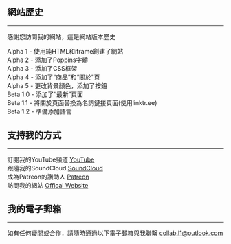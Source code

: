 ## 網站歷史
---
感謝您訪問我的網站，這是網站版本歷史

Alpha 1 - 使用純HTML和iframe創建了網站  
Alpha 2 - 添加了Poppins字體  
Alpha 3 - 添加了CSS框架  
Alpha 4 - 添加了“商品”和“關於”頁  
Alpha 5 - 更改背景顏色，添加了按鈕  
Beta 1.0 - 添加了“最新”頁面  
Beta 1.1 - 將關於頁面替換為名詞鏈接頁面(使用linktr.ee)  
Beta 1.2 - 準備添加語言  

## 支持我的方式
---
訂閱我的YouTube頻道 
[YouTube](https://www.youtube.com/channel/UCXC8hhb3Hnk1wuDIzTQ4uFQ)  
跟隨我的SoundCloud
[SoundCloud](https://soundcloud.com/user-515191335)  
成為Patreon的讚助人
[Patreon](https://www.patreon.com/L1Music)  
訪問我的網站
[Offical Website](https://l1music.github.com/)  
## 我的電子郵箱
---
如有任何疑問或合作，請隨時通過以下電子郵箱與我聯繫
[collab.l1@outlook.com](mailto:collab.l1@outlook.com)
